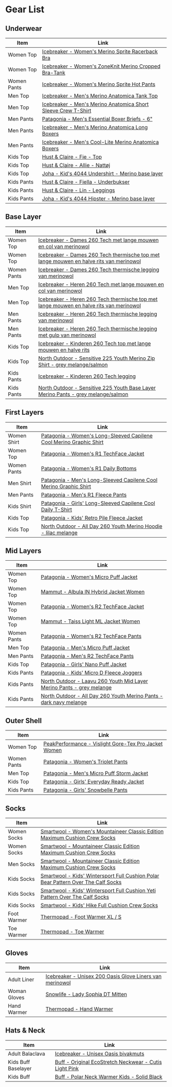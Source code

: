 # Gear List

## Underwear

| Item | Link |
| --- | --- |
| Women Top | [Icebreaker - Women's Merino Sprite Racerback Bra](https://www.icebreaker.com/en-be/womens-underwear/merino-sprite-racerback-bra/103020E2.html?dwvar_103020E2_color=547&dwvar_103020E2_EU=in_line) |
| Women Top | [Icebreaker - Women's ZoneKnit Merino Cropped Bra-Tank](https://www.icebreaker.com/en-be/womens-tshirts/zoneknit-merino-cropped-bra-tank/0A56FCE2.html?dwvar_0A56FCE2_color=001&dwvar_0A56FCE2_EU=in_line) |
| Women Pants | [Icebreaker - Women's Merino Sprite Hot Pants](https://www.icebreaker.com/en-be/womens-underwear/merino-sprite-hot-pants/103023E2.html?dwvar_103023E2_color=547&dwvar_103023E2_EU=in_line) |
| Men Top | [Icebreaker - Men's Merino Anatomica Tank Top](https://www.icebreaker.com/en-be/mens-underwear/merino-anatomica-tank-top/103034E2.html?dwvar_103034E2_color=001&dwvar_103034E2_EU=in_line) |
| Men Top | [Icebreaker - Men's Merino Anatomica Short Sleeve Crew T-Shirt](https://www.icebreaker.com/en-be/mens-underwear/merino-anatomica-short-sleeve-crewe-t-shirt/103033E2.html?dwvar_103033E2_color=580&dwvar_103033E2_EU=in_line) |
| Men Pants | [Patagonia - Men's Essential Boxer Briefs - 6"](https://eu.patagonia.com/be/en/product/mens-essential-boxer-briefs-6-inch/32560-FMNY.html?dwvar_32560-FMNY_color=FMNY&cgid=mens-socks-underwear) |
| Men Pants | [Icebreaker - Men's Merino Anatomica Long Boxers](https://www.icebreaker.com/en-be/mens-underwear/merino-anatomica-long-boxers/103055E2.html?dwvar_103055E2_color=069&dwvar_103055E2_EU=in_line) |
| Men Pants | [Icebreaker - Men's Cool-Lite Merino Anatomica Boxers](https://www.icebreaker.com/en-be/mens-underwear/cool-lite-merino-anatomica-boxers/105246E2.html?dwvar_105246E2_color=034&dwvar_105246E2_EU=in_line) |
| Kids Top | [Hust & Claire - Fie - Top](https://www.hustandclaire.com/en/vare/28060-woolsilk-fie-top) |
| Kids Top | [Hust & Claire - Allie - Nattøj](https://www.hustandclaire.com/en/vare/28068-woolsilk-allie-nattoej) |
| Kids Top | [Joha - Kid's 4044 Undershirt - Merino base layer](https://www.hustandclaire.com/en/vare/28068-woolsilk-allie-nattoej) |
| Kids Pants | [Hust & Claire - Fiella - Underbukser](https://www.hustandclaire.com/en/vare/28061-woolsilk-fiella-underbukser) |
| Kids Pants | [Hust & Claire - Lin - Leggings](https://www.hustandclaire.com/en/vare/28064-woolsilk-lin-leggings) |
| Kids Pants | [Joha - Kid's 4044 Hipster - Merino base layer](https://www.bergfreunde.eu/joha-kids-4044-hipster-merino-base-layer/) |

## Base Layer

| Item | Link |
| --- | --- |
| Women Top | [Icebreaker - Dames 260 Tech met lange mouwen en col van merinowol](https://www.icebreaker.com/nl-be/womens-baselayers/260-tech-met-lange-mouwen-en-col-van-merinowol/0A56IFE2.html?dwvar_0A56IFE2_color=001&dwvar_0A56IFE2_EU=in_line) |
| Women Top | [Icebreaker - Dames 260 Tech thermische top met lange mouwen en halve rits van merinowol](https://www.icebreaker.com/nl-be/womens-baselayers/260-tech-thermische-top-met-lange-mouwen-en-halve-rits-van-merinowol%C2%A0/104390E2.html?dwvar_104390E2_color=001&dwvar_104390E2_EU=in_line) |
| Women Pants | [Icebreaker - Dames 260 Tech thermische legging van merinowol](https://www.icebreaker.com/nl-be/womens-baselayers/260-tech-thermische-legging-van-merinowol%C2%A0/104392E2.html?dwvar_104392E2_color=401&dwvar_104392E2_EU=in_line) |
| Men Top | [Icebreaker - Heren 260 Tech met lange mouwen en col van merinowol](https://www.icebreaker.com/nl-be/mens-baselayers/260-tech-met-lange-mouwen-en-col-van-merinowol/0A56IEE2.html?dwvar_0A56IEE2_color=001&dwvar_0A56IEE2_EU=in_line) |
| Men Top | [Icebreaker - Heren 260 Tech thermische top met lange mouwen en halve rits van merinowol](https://www.icebreaker.com/nl-be/mens-baselayers/260-tech-thermische-top-met-lange-mouwen-en-halve-rits-van-merinowol%C2%A0/104372E2.html?dwvar_104372E2_color=001&dwvar_104372E2_EU=in_line) |
| Men Pants | [Icebreaker - Heren 260 Tech thermische legging van merinowol](https://www.icebreaker.com/nl-be/mens-baselayers/260-tech-thermische-legging-van-merinowol%C2%A0/104373E2.html?dwvar_104373E2_color=001&dwvar_104373E2_EU=in_line) |
| Men Pants | [Icebreaker - Heren 260 Tech thermische legging met gulp van merinowol](https://www.icebreaker.com/nl-be/mens-baselayers/260-tech-thermische-legging-met-gulp-van-merinowol%C2%A0/104374E2.html?dwvar_104374E2_color=001&dwvar_104374E2_EU=in_line) |
| Kids Top | [Icebreaker - Kinderen 260 Tech top met lange mouwen en halve rits](https://www.icebreaker.com/nl-be/kids-tops-bottoms/260-tech-top-met-lange-mouwen-en-halve-rits/104499E2.html?dwvar_104499E2_color=059&dwvar_104499E2_EU=in_line) |
| Kids Top | [North Outdoor - Sensitive 225 Youth Merino Zip Shirt - grey melange/salmon](https://northoutdoor.eu/collections/kids/products/sensitive-225-youth-merino-zip-shirt-grey-melange-salmon?_pos=3&_fid=00be7c36e&_ss=c) |
| Kids Pants | [Icebreaker - Kinderen 260 Tech legging](https://www.icebreaker.com/nl-be/kids-tops-bottoms/260-tech-legging/104500E2.html?dwvar_104500E2_color=001&dwvar_104500E2_EU=in_line) |
| Kids Pants | [North Outdoor - Sensitive 225 Youth Base Layer Merino Pants - grey melange/salmon](https://northoutdoor.eu/collections/kids/products/sensitive-225-youth-base-layer-merino-pants-grey-melange-salmon?_pos=1&_fid=00be7c36e&_ss=c) |

## First Layers

| Item | Link |
| --- | --- |
| Women Shirt | [Patagonia - Women's Long-Sleeved Capilene Cool Merino Graphic Shirt](https://eu.patagonia.com/be/en/product/womens-long-sleeved-capilene-cool-merino-graphic-shirt/44600.html?dwvar_44600_color=FFMA) |
| Women Top | [Patagonia - Women's R1 TechFace Jacket](https://eu.patagonia.com/be/en/product/womens-r1-techface-jacket/83660.html?dwvar_83660_color=BLK&cgid=womens-fleece-technical) |
| Women Pants | [Patagonia - Women's R1 Daily Bottoms](https://eu.patagonia.com/be/en/product/womens-r1-daily-bottoms/40545.html?dwvar_40545_color=INBX&cgid=womens-pants-jeans) |
| Men Shirt | [Patagonia - Men's Long-Sleeved Capilene Cool Merino Graphic Shirt](https://eu.patagonia.com/be/en/product/mens-long-sleeved-capilene-cool-merino-graphic-shirt/44585.html?dwvar_44585_color=FFBA) |
| Men Pants | [Patagonia - Men's R1 Fleece Pants](https://eu.patagonia.com/be/en/product/mens-r1-fleece-pants/82156.html?dwvar_82156_color=FGE&cgid=mens-pants-jeans-casual) |
| Kids Shirt | [Patagonia - Girls' Long-Sleeved Capilene Cool Daily T-Shirt](https://eu.patagonia.com/be/en/product/girls-long-sleeved-capilene-cool-daily-t-shirt/62400.html?dwvar_62400_color=AIMP&cgid=web-specials-kids) |
| Kids Top | [Patagonia - Kids' Retro Pile Fleece Jacket](https://eu.patagonia.com/be/en/product/kids-retro-pile-fleece-jacket/192964063259.html) |
| Kids Top | [North Outdoor - All Day 260 Youth Merino Hoodie - lilac melange](https://northoutdoor.eu/products/all-day-260-youth-merino-hoodie-lilac-melange) |

## Mid Layers

| Item | Link |
| --- | --- |
| Women Top | [Patagonia - Women's Micro Puff Jacket](https://eu.patagonia.com/be/en/product/womens-micro-puff-jacket/84071.html?dwvar_84071_color=BLK) |
| Women Top | [Mammut - Albula IN Hybrid Jacket Women](https://www.mammut.com/eu/en/products/1013-02011-0001/albula-in-hybrid-jacket-women) |
| Women Top | [Patagonia - Women's R2 TechFace Jacket](https://eu.patagonia.com/be/en/product/womens-r2-techface-jacket/83630.html?dwvar_83630_color=BLK&cgid=womens-fleece-technical) |
| Women Top | [Mammut - Taiss Light ML Jacket Women](https://www.mammut.com/eu/en/products/1014-04560-0243/taiss-light-ml-jacket-women) |
| Women Pants | [Patagonia - Women's R2 TechFace Pants](https://eu.patagonia.com/be/en/product/womens-r2-techface-pants/83740.html?dwvar_83740_color=FGE&cgid=womens-pants-jeans) |
| Men Top | [Patagonia - Men's Micro Puff Jacket](https://eu.patagonia.com/be/en/product/mens-micro-puff-jacket/84066.html?dwvar_84066_color=CGLD&cgid=mens-jackets-vests-insulated) |
| Men Pants | [Patagonia - Men's R2 TechFace Pants](https://eu.patagonia.com/be/en/product/mens-r2-techface-pants/83690.html?dwvar_83690_color=FGE&cgid=mens-new-pants-jeans) |
| Kids Top | [Patagonia - Girls' Nano Puff Jacket](https://eu.patagonia.com/be/en/product/girls-nano-puff-jacket/68006.html?dwvar_68006_color=LSPK&cgid=kids-big-kids) |
| Kids Pants | [Patagonia - Kids' Micro D Fleece Joggers](https://eu.patagonia.com/be/en/product/kids-micro-d-fleece-joggers/66700.html?dwvar_66700_color=NENA&cgid=kids-big-kids) |
| Kids Pants | [North Outdoor - Laavu 260 Youth Mid Layer Merino Pants - grey melange](https://northoutdoor.eu/collections/kids/products/laavu-260-youth-mid-layer-merino-pants-grey-melange?_pos=1&_fid=721c355f1&_ss=c) |
| Kids Pants | [North Outdoor - All Day 260 Youth Merino Pants - dark navy melange](https://northoutdoor.eu/collections/kids/products/all-day-260-youth-merino-pants-dark-navy-melange?_pos=1&_fid=1a935fcd0&_ss=c) |

## Outer Shell

| Item | Link |
| --- | --- |
| Women Top | [PeakPerformance - Vislight Gore-Tex Pro Jacket Women](https://www.peakperformance.com/be/en/product/w-vislight-gore-tex-pro-jacket-g77644.html#color=55188&size=42077) |
| Women Pants | [Patagonia - Women's Triolet Pants](https://eu.patagonia.com/be/en/product/womens-triolet-pants-for-alpine-climbing/83221.html?dwvar_83221_color=BLK&cgid=womens-pants-jeans) |
| Men Top | [Patagonia - Men's Micro Puff Storm Jacket](https://eu.patagonia.com/be/en/product/mens-micro-puff-storm-jacket/31715.html?dwvar_31715_color=BSNG) |
| Kids Top | [Patagonia - Girls' Everyday Ready Jacket](https://eu.patagonia.com/be/en/product/girls-everyday-ready-jacket/68080.html?dwvar_68080_color=SFPI) |
| Kids Pants | [Patagonia - Girls' Snowbelle Pants](https://eu.patagonia.com/be/en/product/girls-snowbelle-ski-snowboard-pants/68495.html?dwvar_68495_color=AMH) |

## Socks

| Item | Link |
| --- | --- |
| Women Socks | [Smartwool - Women's Mountaineer Classic Edition Maximum Cushion Crew Socks](https://www.smartwool.com/shop/womens-wool-socks/womens-mountaineer-classic-edition-maximum-cushion-crew-socks-sw001642?variationId=236) |
| Women Socks | [Smartwool - Mountaineer Classic Edition Maximum Cushion Crew Socks](https://www.smartwool.com/shop/womens-wool-socks/mountaineer-classic-edition-maximum-cushion-crew-socks-sw013300?variationId=003) |
| Men Socks | [Smartwool - Mountaineer Classic Edition Maximum Cushion Crew Socks](https://www.smartwool.com/shop/mens-wool-socks/mountaineer-classic-edition-maximum-cushion-crew-socks-sw013300?variationId=003) |
| Kids Socks | [Smartwool - Kids' Wintersport Full Cushion Polar Bear Pattern Over The Calf Socks](https://www.smartwool.com/shop/kids-wool-socks/kids-wintersport-full-cushion-polar-bear-pattern-over-the-calf-socks-sw001816?variationId=G74) |
| Kids Socks | [Smartwool - Kids' Wintersport Full Cushion Yeti Pattern Over The Calf Socks](https://www.smartwool.com/shop/kids-wool-socks/kids-wintersport-full-cushion-yeti-pattern-over-the-calf-socks-sw001818?variationId=001) |
| Kids Socks | [Smartwool - Kids' Hike Full Cushion Crew Socks](https://www.smartwool.com/shop/kids-hike-full-cushion-crew-socks-sw001686?variationId=001) |
| Foot Warmer | [Thermopad - Foot Warmer XL / S](https://www.thermopad.eu/footwarmer/) |
| Toe Warmer | [Thermopad - Toe Warmer](https://www.thermopad.eu/toewarmer/) |

## Gloves

| Item | Link |
| --- | --- |
| Adult Liner | [Icebreaker - Unisex 200 Oasis Glove Liners van merinowol](https://www.icebreaker.com/nl-be/mens-gloves/200-oasis-glove-liners-van-merinowol%C2%A0/IBM207E2.html?dwvar_IBM207E2_color=001&dwvar_IBM207E2_EU=in_line) |
| Woman Gloves | [Snowlife - Lady Sophia DT Mitten](https://snowlife.ch/en/produkt/lady-sophia-dt-mitten-en/) |
| Hand Warmer | [Thermopad - Hand Warmer](https://www.thermopad.eu/handwarmer/) |

## Hats & Neck

| Item | Link |
| --- | --- |
| Adult Balaclava | [Icebreaker - Unisex Oasis bivakmuts](https://www.icebreaker.com/nl-be/hats-neckwear/oasis-bivakmuts/102739E2.html?dwvar_102739E2_color=001&dwvar_102739E2_EU=in_line) |
| Kids Buff Baselayer | [Buff - Original EcoStretch Neckwear - Cutis Light Pink](https://www.buff.com/gb/original-ecostretch-neckwear-buff-cutis-light-pink-light-pink-126934539.html?size=16675) |
| Kids Buff | [Buff - Polar Neck Warmer Kids - Solid Black](https://www.buff.com/gb/polar-neck-warmer-kids-buff-solid-black-black-121646999.html?size=16675) |

<!--
buff muts polar thermal hat solid graphite black

buff muts merino wool thermal hat buff solid grey - https://www.buff.com/gb/merino-heavyweight-beanie-buff-solid-grey-grey-113028937.html?size=16675 - Merino Heavyweight Beanie Solid Grey

buff heavyweight merino wool solid denim - https://www.buff.com/gb/merino-heavyweight-beanie-buff-solid-denim-denim-113028788.html?size=16675 - Merino Heavyweight Beanie Solid Denim

buff sjaal polar reversible urid black

buff sjaal polar solid black - https://www.buff.com/gb/polar-multifunctional-neckwear-buff-solid-black-black-130003999.html?size=16675 Polar Multifunctional Neckwear - Solid Black
-->
